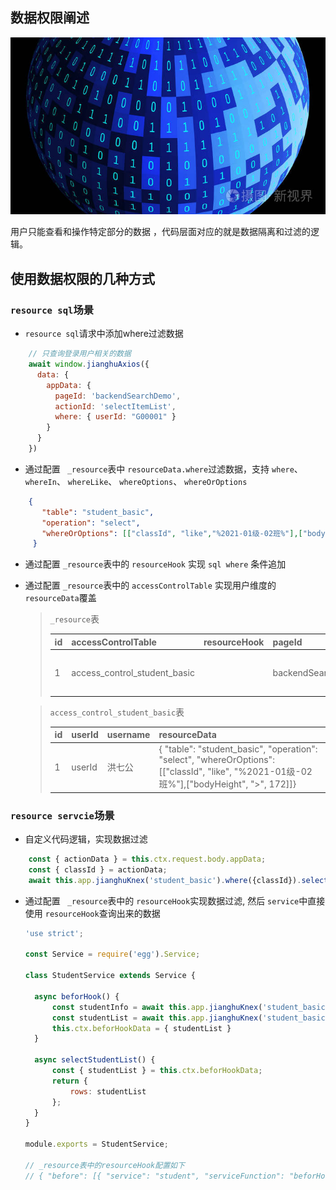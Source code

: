 ## 数据权限阐述

![Alt](upload/data.jpeg)

用户只能查看和操作特定部分的数据 ，代码层面对应的就是数据隔离和过滤的逻辑。

## 使用数据权限的几种方式

### `resource sql`场景

- `resource sql`请求中添加where过滤数据

```javascript
	// 只查询登录用户相关的数据
	await window.jianghuAxios({
	  data: {
		appData: {
		  pageId: 'backendSearchDemo',
		  actionId: 'selectItemList',
		  where: { userId: "G00001" }
		}
	  }
	})
```

- 通过配置 ` _resource`表中 `resourceData.where`过滤数据，支持 `where`、 `whereIn`、 `whereLike`、 `whereOptions`、 `whereOrOptions`

```json
	{ 
	   "table": "student_basic", 
	   "operation": "select", 
	   "whereOrOptions": [["classId", "like","%2021-01级-02班%"],["bodyHeight", ">", 172]]
	 }
```

- 通过配置 `_resource`表中的 `resourceHook` 实现 `sql where` 条件追加
- 通过配置 `_resource`表中的 `accessControlTable` 实现用户维度的 `resourceData`覆盖

  > `_resource`表
  >
  > | id | accessControlTable           | resourceHook | pageId            | actionId       | desc     | resourceType | appDataSchema | resourceData                                        | requestDemo | responseDemo |
  > | -- | ---------------------------- | ------------ | ----------------- | -------------- | -------- | ------------ | ------------- | --------------------------------------------------- | ----------- | ------------ |
  > | 1  | access_control_student_basic |              | backendSearchDemo | selectItemList | 查询列表 | sql          |               | { "table": "student_basic", "operation": "select" } |             |              |
  >

  > `access_control_student_basic`表
  >
  > | id | userId | username | resourceData                                                                                                                             |
  > | -- | ------ | -------- | ---------------------------------------------------------------------------------------------------------------------------------------- |
  > | 1  | userId | 洪七公   | { "table": "student_basic", "operation": "select", "whereOrOptions": [["classId", "like", "%2021-01级-02班%"],["bodyHeight", ">", 172]]} |
  >

### `resource servcie`场景

- 自定义代码逻辑，实现数据过滤

```javascript
	const { actionData } = this.ctx.request.body.appData;
	const { classId } = actionData;
	await this.app.jianghuKnex('student_basic').where({classId}).select()
```

- 通过配置 ` _resource`表中的 `resourceHook`实现数据过滤, 然后 `service`中直接使用 `resourceHook`查询出来的数据
  ```javascript
  'use strict';

  const Service = require('egg').Service;

  class StudentService extends Service {

  	async beforHook() {
  		const studentInfo = await this.app.jianghuKnex('student_basic').where({studentId: this.ctx.userInfo.userId}).first();
  		const studentList = await this.app.jianghuKnex('student_basic').where({classId: studentInfo.classId}).select();
  		this.ctx.beforHookData = { studentList }
  	}

  	async selectStudentList() {
  		const { studentList } = this.ctx.beforHookData;
  		return {
  			rows: studentList
  		};
  	}
  }

  module.exports = StudentService;

  // _resource表中的resourceHook配置如下
  // { "before": [{ "service": "student", "serviceFunction": "beforHook" }], "after": [] }
  ```
